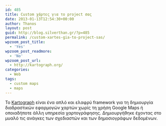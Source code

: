 ```yaml
---
id: 485
title: Custom χάρτες για το project σας
date: 2013-01-13T12:54:30+00:00
author: Thanos
layout: post
guid: http://blog.silverthan.gr/?p=485
permalink: /custom-xartes-gia-to-project-sas/
wpzoom_post_title:
  - 'Yes'
wpzoom_post_readmore:
  - 'No'
wpzoom_post_url:
  - http://kartograph.org/
categories:
  - Web
tags:
  - custom maps
  - maps
---
```

To [Kartograph](http://kartograph.org/ "http://kartograph.org/") είναι ένα απλό και ελαφρύ framework για τη δημιουργία διαδραστικών εφαρμογών χαρτών χωρίς τη χρήση Google Maps ή οποιαδήποτε άλλη υπηρεσία χαρτογράφησης. Δημιουργήθηκε έχοντας στο μυαλό τις ανάγκες των σχεδιαστών και των δημοσιογράφων δεδομένων.
